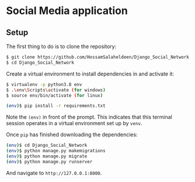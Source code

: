 # Social Media application

## Setup

The first thing to do is to clone the repository:

```sh
$ git clone https://github.com/HossamSalaheldeen/Django_Social_Network.git
$ cd Django_Social_Network
```

Create a virtual environment to install dependencies in and activate it:

```sh
$ virtualenv -p python3.8 env
$ .\env\Scripts\activate (for windows)
$ source env/bin/activate (for linux)
```

```sh
(env)$ pip install -r requirements.txt
```

Note the `(env)` in front of the prompt. This indicates that this terminal
session operates in a virtual environment set up by `venv`.

Once `pip` has finished downloading the dependencies:
```sh
(env)$ cd Django_Social_Network
(env)$ python manage.py makemigrations
(env)$ python manage.py migrate
(env)$ python manage.py runserver
```
And navigate to `http://127.0.0.1:8000`.
